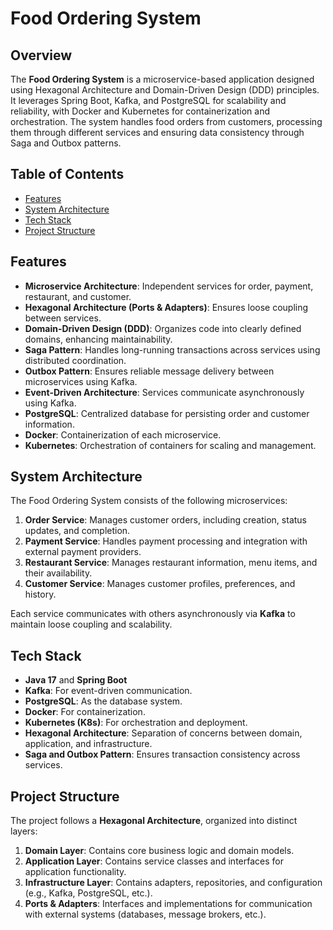 # Food Ordering System

## Overview

The **Food Ordering System** is a microservice-based application designed using Hexagonal Architecture and Domain-Driven Design (DDD) principles. It leverages Spring Boot, Kafka, and PostgreSQL for scalability and reliability, with Docker and Kubernetes for containerization and orchestration. The system handles food orders from customers, processing them through different services and ensuring data consistency through Saga and Outbox patterns.

## Table of Contents
- [Features](#features)
- [System Architecture](#system-architecture)
- [Tech Stack](#tech-stack)
- [Project Structure](#project-structure)

## Features

- **Microservice Architecture**: Independent services for order, payment, restaurant, and customer.
- **Hexagonal Architecture (Ports & Adapters)**: Ensures loose coupling between services.
- **Domain-Driven Design (DDD)**: Organizes code into clearly defined domains, enhancing maintainability.
- **Saga Pattern**: Handles long-running transactions across services using distributed coordination.
- **Outbox Pattern**: Ensures reliable message delivery between microservices using Kafka.
- **Event-Driven Architecture**: Services communicate asynchronously using Kafka.
- **PostgreSQL**: Centralized database for persisting order and customer information.
- **Docker**: Containerization of each microservice.
- **Kubernetes**: Orchestration of containers for scaling and management.

## System Architecture

The Food Ordering System consists of the following microservices:

1. **Order Service**: Manages customer orders, including creation, status updates, and completion.
2. **Payment Service**: Handles payment processing and integration with external payment providers.
3. **Restaurant Service**: Manages restaurant information, menu items, and their availability.
4. **Customer Service**: Manages customer profiles, preferences, and history.

Each service communicates with others asynchronously via **Kafka** to maintain loose coupling and scalability.

## Tech Stack

- **Java 17** and **Spring Boot**
- **Kafka**: For event-driven communication.
- **PostgreSQL**: As the database system.
- **Docker**: For containerization.
- **Kubernetes (K8s)**: For orchestration and deployment.
- **Hexagonal Architecture**: Separation of concerns between domain, application, and infrastructure.
- **Saga and Outbox Pattern**: Ensures transaction consistency across services.

## Project Structure

The project follows a **Hexagonal Architecture**, organized into distinct layers:

1. **Domain Layer**: Contains core business logic and domain models.
2. **Application Layer**: Contains service classes and interfaces for application functionality.
3. **Infrastructure Layer**: Contains adapters, repositories, and configuration (e.g., Kafka, PostgreSQL, etc.).
4. **Ports & Adapters**: Interfaces and implementations for communication with external systems (databases, message brokers, etc.).

